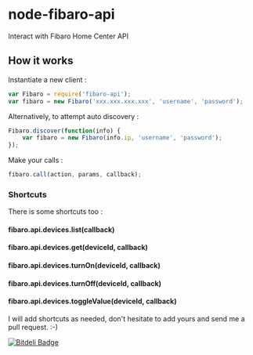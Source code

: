 node-fibaro-api
===========

Interact with Fibaro Home Center API

## How it works

Instantiate a new client :
```javascript
var Fibaro = require('fibaro-api');
var fibaro = new Fibaro('xxx.xxx.xxx.xxx', 'username', 'password');
```

Alternatively, to attempt auto discovery :
```javascript
Fibaro.discover(function(info) {
    var fibaro = new Fibaro(info.ip, 'username', 'password');
});
```

Make your calls :

```javascript
fibaro.call(action, params, callback);
```

### Shortcuts

There is some shortcuts too :

#### fibaro.api.devices.list(callback)
#### fibaro.api.devices.get(deviceId, callback)
#### fibaro.api.devices.turnOn(deviceId, callback)
#### fibaro.api.devices.turnOff(deviceId, callback)
#### fibaro.api.devices.toggleValue(deviceId, callback)

I will add shortcuts as needed, don't hesitate to add yours and send me a pull request. :-)

[![Bitdeli Badge](https://d2weczhvl823v0.cloudfront.net/leeroybrun/node-fibaro-api/trend.png)](https://bitdeli.com/free "Bitdeli Badge")
